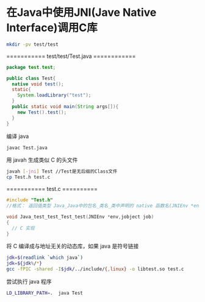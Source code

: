 # 在Java中使用JNI(Jave Native Interface)调用C库

```Bash
mkdir -pv test/test
```

=========== test/test/Test.java ============
```Java
package test.test;

public class Test{
  native void test();
  static{
    System.loadLibrary("test");
  }
  public static void main(String args[]){
    new Test().test();
  }
}
```

编译 java
```bash
javac Test.java
```

用 javah 生成类似 C 的头文件
```bash
javah [-jni] Test //Test是无后缀的Class文件
cp Test.h test.c
```

=========== test.c ==========
```c
#include "Test.h"
//格式： 返回值类型 Java_Java中的包名_类名_类中声明的 native 函数名(JNIEnv *env,jobject job)

void Java_test_test_Test_test(JNIEnv *env,jobject job)
{
  // C 实现
}
```

将 C 编译成与地址无关的动态库，如果 java 是符号链接

```bash
jdk=$(readlink `which java`)
jdk=${jdk%/*}
gcc -fPIC -shared -I$jdk/../include/{,linux} -o libtest.so test.c
```

尝试执行 java 程序
```bash
LD_LIBRARY_PATH=.  java Test
```

